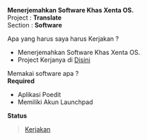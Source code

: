 **Menerjemahkan Software Khas Xenta OS.**  
Project : **Translate**  
Section : **Software**  

Apa yang harus saya harus Kerjakan ?
+ Menerjemahkan Software Khas Xenta OS.
+ Project Kerjanya di [Disini](https://translations.launchpad.net/xentaos)

Memakai software apa ?  
**Required**  
+ Aplikasi Poedit
+ Memiliki Akun Launchpad

**Status**
> [Kerjakan](https://translations.launchpad.net/xentaos)
<!-- Selesai -->
